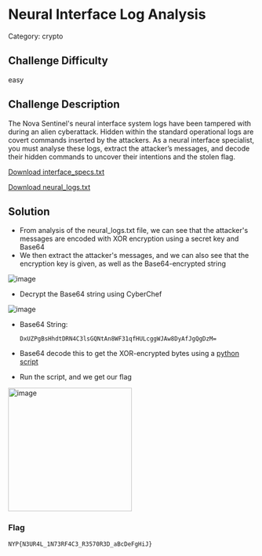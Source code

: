 # Neural Interface Log Analysis

Category: crypto

## Challenge Difficulty

easy

## Challenge Description
The Nova Sentinel's neural interface system logs have been tampered with during an alien cyberattack. Hidden within the standard operational logs are covert commands inserted by the attackers. As a neural interface specialist, you must analyse these logs, extract the attacker’s messages, and decode their hidden commands to uncover their intentions and the stolen flag.

[Download interface_specs.txt](https://github.com/Diablo2912/CTF-Writeups/blob/main/NYP%20InfoSec%20June%20CTF%202025/.files/interface_specs.txt)

[Download neural_logs.txt](https://github.com/Diablo2912/CTF-Writeups/blob/main/NYP%20InfoSec%20June%20CTF%202025/.files/neural_logs.txt)

## Solution

- From analysis of the neural_logs.txt file, we can see that the attacker's messages are encoded with XOR encryption using a secret key and Base64
- We then extract the attacker's messages, and we can also see that the encryption key is given, as well as the Base64-encrypted string
  
![image](https://github.com/user-attachments/assets/1e48e408-41c4-45e5-8bea-c6c2d195c7a2)

- Decrypt the Base64 string using CyberChef

![image](https://github.com/user-attachments/assets/53c4bb03-3bdd-48db-97e8-f2a13e7dc7b9)

- Base64 String:

      DxUZPgBsHhdtDRN4C3lsGQNtAn8WF31qfHULcggWJAw8DyAfJgQgDzM=

- Base64 decode this to get the XOR-encrypted bytes using a [python script](https://github.com/Diablo2912/CTF-Writeups/blob/main/NYP%20InfoSec%20June%20CTF%202025/.files/log.py)
- Run the script, and we get our flag

<img width="252" alt="image" src="https://github.com/user-attachments/assets/d1c28f5f-b6bb-4c19-a18d-e62de5c1bea5" />


### Flag
    NYP{N3UR4L_1N73RF4C3_R3570R3D_aBcDeFgHiJ}

